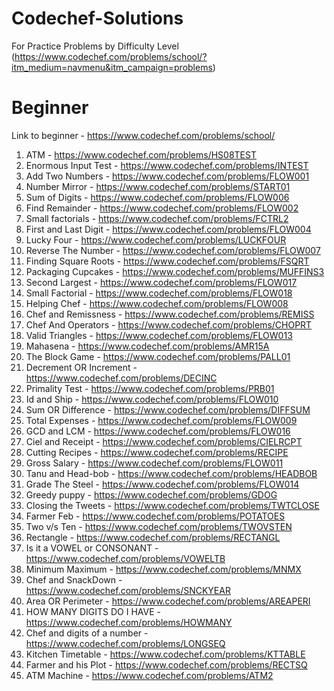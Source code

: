 # Codechef-Solutions
For Practice Problems by Difficulty Level (https://www.codechef.com/problems/school/?itm_medium=navmenu&itm_campaign=problems)

# Beginner 
Link to beginner - https://www.codechef.com/problems/school/

1. ATM - https://www.codechef.com/problems/HS08TEST
2. Enormous Input Test - https://www.codechef.com/problems/INTEST
3. Add Two Numbers - https://www.codechef.com/problems/FLOW001
4. Number Mirror - https://www.codechef.com/problems/START01
5. Sum of Digits - https://www.codechef.com/problems/FLOW006
6. Find Remainder - https://www.codechef.com/problems/FLOW002
7. Small factorials - https://www.codechef.com/problems/FCTRL2
8. First and Last Digit - https://www.codechef.com/problems/FLOW004
9. Lucky Four - https://www.codechef.com/problems/LUCKFOUR
10. Reverse The Number - https://www.codechef.com/problems/FLOW007
11. Finding Square Roots - https://www.codechef.com/problems/FSQRT
12. Packaging Cupcakes - https://www.codechef.com/problems/MUFFINS3
13. Second Largest - https://www.codechef.com/problems/FLOW017
14. Small Factorial - https://www.codechef.com/problems/FLOW018
15. Helping Chef - https://www.codechef.com/problems/FLOW008
16. Chef and Remissness - https://www.codechef.com/problems/REMISS
17. Chef And Operators - https://www.codechef.com/problems/CHOPRT
18. Valid Triangles - https://www.codechef.com/problems/FLOW013
19. Mahasena - https://www.codechef.com/problems/AMR15A
20. The Block Game - https://www.codechef.com/problems/PALL01
21. Decrement OR Increment - https://www.codechef.com/problems/DECINC
22. Primality Test - https://www.codechef.com/problems/PRB01
23. Id and Ship - https://www.codechef.com/problems/FLOW010
24. Sum OR Difference - https://www.codechef.com/problems/DIFFSUM
25. Total Expenses - https://www.codechef.com/problems/FLOW009
26. GCD and LCM - https://www.codechef.com/problems/FLOW016
27. Ciel and Receipt - https://www.codechef.com/problems/CIELRCPT
28. Cutting Recipes - https://www.codechef.com/problems/RECIPE
29. Gross Salary - https://www.codechef.com/problems/FLOW011
30. Tanu and Head-bob - https://www.codechef.com/problems/HEADBOB
31. Grade The Steel - https://www.codechef.com/problems/FLOW014
32. Greedy puppy - https://www.codechef.com/problems/GDOG
33. Closing the Tweets - https://www.codechef.com/problems/TWTCLOSE
34. Farmer Feb - https://www.codechef.com/problems/POTATOES
35. Two v/s Ten - https://www.codechef.com/problems/TWOVSTEN
36. Rectangle - https://www.codechef.com/problems/RECTANGL
37. Is it a VOWEL or CONSONANT - https://www.codechef.com/problems/VOWELTB
38. Minimum Maximum - https://www.codechef.com/problems/MNMX
39. Chef and SnackDown - https://www.codechef.com/problems/SNCKYEAR
40. Area OR Perimeter - https://www.codechef.com/problems/AREAPERI
41. HOW MANY DIGITS DO I HAVE - https://www.codechef.com/problems/HOWMANY
42. Chef and digits of a number - https://www.codechef.com/problems/LONGSEQ
43. Kitchen Timetable - https://www.codechef.com/problems/KTTABLE
44. Farmer and his Plot - https://www.codechef.com/problems/RECTSQ
45. ATM Machine - https://www.codechef.com/problems/ATM2
